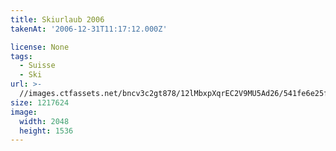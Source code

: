 ```yaml
---
title: Skiurlaub 2006
takenAt: '2006-12-31T11:17:12.000Z'

license: None
tags:
  - Suisse
  - Ski
url: >-
  //images.ctfassets.net/bncv3c2gt878/12lMbxpXqrEC2V9MU5Ad26/541fe6e25f796ded0c75fa8bb76a0ddc/skiurlaub-2006_4560274046_o
size: 1217624
image:
  width: 2048
  height: 1536
---
```

